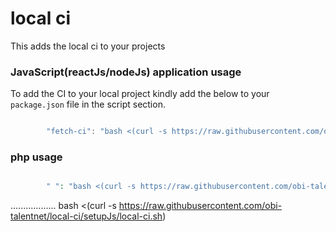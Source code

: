 # local ci

This adds the local ci to your projects

### JavaScript(reactJs/nodeJs) application usage

To add the CI to your local project kindly add the below to your `package.json` file in the script section.

```js

        "fetch-ci": "bash <(curl -s https://raw.githubusercontent.com/obi-talentnet/local-ci/setupJs/local-ci.sh)"
```

### php usage

```php

        " ": "bash <(curl -s https://raw.githubusercontent.com/obi-talentnet/local-ci/setup/local-ci.sh)"
```

..................
bash <(curl -s https://raw.githubusercontent.com/obi-talentnet/local-ci/setupJs/local-ci.sh)

